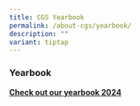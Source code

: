 ```yaml
---
title: CGS Yearbook
permalink: /about-cgs/yearbook/
description: ""
variant: tiptap
---
```

<h3>Yearbook</h3>
<p><strong><a href="https://online.fliphtml5.com/cjnla/wwfq/" rel="noopener nofollow" target="_blank">Check out our yearbook 2024</a></strong>
</p>
<p></p>
<p></p>